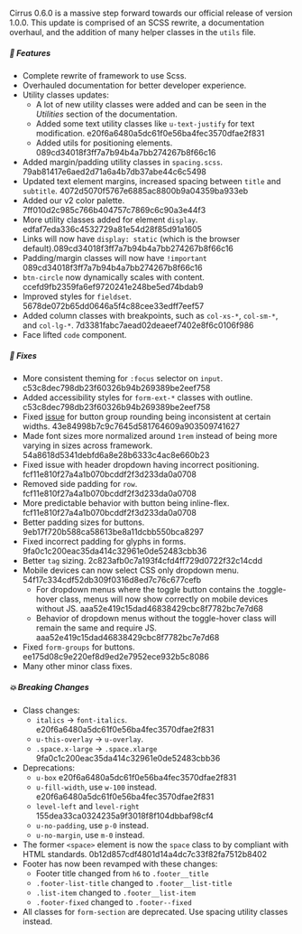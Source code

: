 Cirrus 0.6.0 is a massive step forward towards our official release of version 1.0.0. This update is comprised of an SCSS rewrite, a documentation overhaul, and the addition of many helper classes in the `utils` file.

##### 🎉 Features
- Complete rewrite of framework to use Scss.
- Overhauled documentation for better developer experience.
- Utility classes updates:
  - A lot of new utility classes were added and can be seen in the *Utilities* section of the documentation.
  - Added some text utility classes like `u-text-justify` for text modification. e20f6a6480a5dc61f0e56ba4fec3570dfae2f831
  - Added utils for positioning elements. 089cd34018f3ff7a7b94b4a7bb274267b8f66c16
- Added margin/padding utility classes in `spacing.scss`. 79ab81417e6aed2d71a6a4b7db37abe44c6c5498
- Updated text element margins, increased spacing between `title` and `subtitle`. 4072d5070f5767e6885ac8800b9a04359ba933eb
- Added our v2 color palette. 7ff010d2c985c766b404757c7869c6c90a3e44f3
- More utility classes added for element `display`. edfaf7eda336c4532729a81e54d28f85d91a1605
- Links will now have `display: static` (which is the browser default).089cd34018f3ff7a7b94b4a7bb274267b8f66c16
- Padding/margin classes will now have `!important` 089cd34018f3ff7a7b94b4a7bb274267b8f66c16
- `btn-circle` now dynamically scales with content. ccefd9fb2359fa6ef9720241e248be5ed74bdab9
- Improved styles for `fieldset`. 5678de072b65dd0646a5f4c88cee33edff7eef57
- Added column classes with breakpoints, such as `col-xs-*`, `col-sm-*`, and `col-lg-*`. 7d3381fabc7aead02deaeef7402e8f6c0106f986
- Face lifted `code` component.

##### 🐛 Fixes
- More consistent theming for `:focus` selector on `input`. c53c8dec798db23f60326b94b269389be2eef758
- Added accessibility styles for `form-ext-*` classes with outline. c53c8dec798db23f60326b94b269389be2eef758
- Fixed [issue](https://github.com/Spiderpig86/Cirrus/issues/30) for button group rounding being inconsistent at certain widths. 43e84998b7c9c7645d581764609a903509741627
- Made font sizes more normalized around `1rem` instead of being more varying in sizes across framework. 54a8618d5341debfd6a8e28b6333c4ac8e660b23
- Fixed issue with header dropdown having incorrect positioning. fcf11e810f27a4a1b070bcddf2f3d233da0a0708
- Removed side padding for `row`. fcf11e810f27a4a1b070bcddf2f3d233da0a0708
- More predictable behavior with button being inline-flex. fcf11e810f27a4a1b070bcddf2f3d233da0a0708
- Better padding sizes for buttons. 9eb17f720b588ca58613be8a11dcbb550bca8297
- Fixed incorrect padding for glyphs in forms. 9fa0c1c200eac35da414c32961e0de52483cbb36
- Better `tag` sizing. 2c823afb0c7a193f4cfd4ff729d0722f32c14cdd
- Mobile devices can now select CSS only dropdown menu. 54f17c334cdf52db309f0316d8ed7c76c677cefb
  - For dropdown menus where the toggle button contains the .toggle-hover class, menus will now show correctly on mobile devices without JS. aaa52e419c15dad46838429cbc8f7782bc7e7d68
  - Behavior of dropdown menus without the toggle-hover class will remain the same and require JS. aaa52e419c15dad46838429cbc8f7782bc7e7d68
- Fixed `form-groups` for buttons. ee175d08c9e220ef8d9ed2e7952ece932b5c8086
- Many other minor class fixes.

##### 💥 Breaking Changes
- Class changes:
  - `italics` -> `font-italics`. e20f6a6480a5dc61f0e56ba4fec3570dfae2f831
  - `u-this-overlay` -> `u-overlay`.
  - `.space.x-large` -> `.space.xlarge` 9fa0c1c200eac35da414c32961e0de52483cbb36
- Deprecations:
  - `u-box` e20f6a6480a5dc61f0e56ba4fec3570dfae2f831
  - `u-fill-width`, use `w-100` instead. e20f6a6480a5dc61f0e56ba4fec3570dfae2f831
  - `level-left` and `level-right` 155dea33ca0324235a9f3018f8f104dbbaf98cf4
  - `u-no-padding`, use `p-0` instead.
  - `u-no-margin`, use `m-0` instead.
- The former `<space>` element is now the `space` class to by compliant with HTML standards. 0b12d857cdf4801d14a4dc7c33f82fa7512b8402
- Footer has now been revamped with these changes:
  - Footer title changed from `h6` to `.footer__title`
  - `.footer-list-title` changed to `.footer__list-title`
  - `.list-item` changed to `.footer__list-item`
  - `.footer-fixed` changed to `.footer--fixed`
- All classes for `form-section` are deprecated. Use spacing utility classes instead.